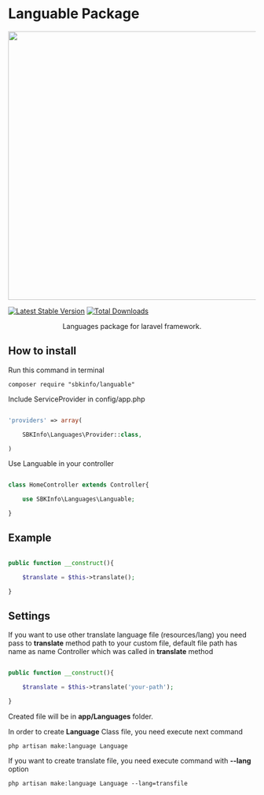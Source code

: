 # Languable Package

<p align="center">
    <img src="https://lh3.googleusercontent.com/kIES9CeD2TCoxIz_h2FwMGKTlMgkHkE_fBfPvlqnjoo6E5BOSwnZUqyuDszNf_5Lte2rmyhVmbhzc_iAFgIje4UJoIEY6D-sXNvcF3LDVsmV5G60TdQQxr6rm2thU2uDDhXUWDimCbkZlZ7L3N19FKx4JnhBcHz6MkmN1ZZH8JSe6X6m2roQVxmtUado0M9QN4-Ys-HcTDtidioGh_Z1x0SsBo_RUsodJiIyNROdZLryS2xSP3lfByUQS9hb3gHrkxGQ3yw3Rd1bGJwREiZSnL6hu6WKZBIK8nkg52OorkTY4qPC6Q0KoKZTjUEH2qqwFAtuAaNgF2g7tIABzFIoW1nLJSUN96EB4o0-TBxA1lvDF1fHDwZ-ABpoz1qGRMEnV6C84dW0RWfCiuqU3fDhHginNu1ZK1gS5SH4mLI-tSHRa1iH_MDy9G7-zSIws6UhHmZ2dKhpRM-jh_oR4ZVv5rUVe50hi17LXuvJZ0pCuBHj1XEkn9fJUwNpDfgcJmB2iDbPRFXjwdmCr8oaLpyoBXKoyYMnpsxcsLl4_SxMhR-ZcKoYmWba-r-s5d23in5Y-_dZMhTaZDP3vVmTaNRfzEC8eoEjnVo-rF1TbKQ=w900-h490-no" width="546">
</p>
<p align="center">
	
[![Latest Stable Version](https://poser.pugx.org/sbkinfo/cleanses/v/stable)](https://packagist.org/packages/sbkinfo/cleanses)
[![Total Downloads](https://poser.pugx.org/sbkinfo/cleanses/downloads)](https://packagist.org/packages/sbkinfo/cleanses)
</p>
<p align="center">
    Languages package for laravel framework.
</p>

## How to install

Run this command in terminal

	composer require "sbkinfo/languable"

Include ServiceProvider in config/app.php

```php

'providers' => array(

	SBKInfo\Languages\Provider::class,

)

```

Use Languable in your controller

```php

class HomeController extends Controller{

	use SBKInfo\Languages\Languable;

}

```

## Example

```php

public function __construct(){

	$translate = $this->translate();

}

```

## Settings

If you want to use other translate language file (resources/lang)
you need pass to <b>translate</b> method
path to your custom file, default file path has name as
name Controller which was called in <b>translate</b> method

```php

public function __construct(){

	$translate = $this->translate('your-path');

}

```
Created file will be in <b>app/Languages</b> folder.

In order to create <b>Language</b> Class file, you need execute next command

	php artisan make:language Language

If you want to create translate file, you need execute command
with <b>--lang</b> option

	php artisan make:language Language --lang=transfile
